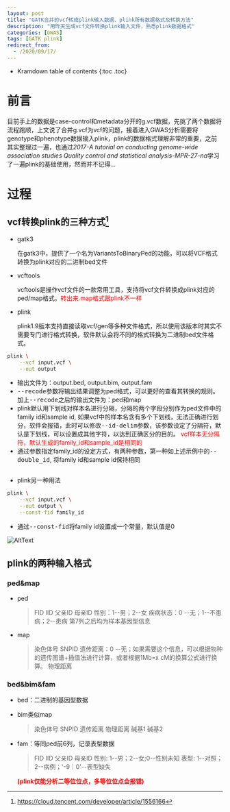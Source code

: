 ```yaml
---
layout: post
title: "GATK合并的vcf转成plink输入数据、plink所有数据格式及转换方法"
description: "用昨天生成vcf文件转换plink输入文件，熟悉plink数据格式"
categories: [GWAS]
tags: [GATK plink] 
redirect_from:
  - /2020/09/17/
---
```

* Kramdown table of contents
{:toc .toc}

# 前言

  目前手上的数据是case-control和metadata分开的g.vcf数据，先挑了两个数据将流程跑顺，上文说了合并g.vcf为vcf的问题，接着进入GWAS分析需要将genotype和phenotype数据输入plink，plink的数据格式理解非常的重要，之前其实整理过一遍，也通过*2017-A tutorial on conducting genome-wide association studies   Quality control and statistical analysis-MPR-27-na*学习了一遍plink的基础使用，然而并不记得...

# 过程

## vcf转换plink的三种方式[^1]

* gatk3
    
  在gatk3中，提供了一个名为VariantsToBinaryPed的功能，可以将VCF格式转换为plink对应的二进制bed文件

* vcftools
   
  vcftools是操作vcf文件的一款常用工具，支持将vcf文件转换成plink对应的ped/map格式。<font color='red'>转出来.map格式跟plink不一样</font>

* plink
   
  plink1.9版本支持直接读取vcf/gen等多种文件格式，所以使用该版本时其实不需要专门进行格式转换，软件默认会将不同的格式转换为二进制bed文件格式。

~~~ bash
plink \
	--vcf input.vcf \
	--out output
~~~

* 输出文件为：output.bed, output.bim, output.fam
* <kbd>--recode</kbd>参数将输出结果调整为ped格式，可以更好的查看其转换的规则。加上<kbd>--recode</kbd>之后的输出文件为：ped和map
* plink默认用下划线对样本名进行分隔，分隔的两个字段分别作为ped文件中的family id和sample id, 如果vcf中的样本名含有多个下划线，无法正确进行划分，软件会报错，此时可以修改<kbd>--id-delim</kbd>参数，该参数设定了分隔符，默认是下划线，可以设置成其他字符，以达到正确区分的目的。<font color='red'> vcf样本无分隔符，默认生成的family_id和sample_id是相同的</font>
* 通过参数指定family_id的设定方式，有两种参数，第一种如上述示例中的<kbd>--double_id</kbd>, 将family id和sample id保持相同

<img src='https://thumbnail0.baidupcs.com/thumbnail/7e5799568mcdf4ea251c22a929776d85?fid=1261248229-250528-884459955330906&rt=pr&sign=FDTAER-DCb740ccc5511e5e8fedcff06b081203-pFJ4zfPv7TePUBwdGn0BxB6eGng%3d&expires=8h&chkbd=0&chkv=0&dp-logid=6045870458907205080&dp-callid=0&time=1600329600&size=c10000_u10000&quality=90&vuk=1261248229&ft=image' alt="" />

* plink另一种用法

~~~ bash
plink \
	--vcf input.vcf \
	--out output \
	--const-fid family_id
~~~

* 通过<kbd>--const-fid</kbd>将family id设置成一个常量，默认值是0

<img src='https://thumbnail0.baidupcs.com/thumbnail/42d308794ue44fe683b6ff6aa0c53c15?fid=1261248229-250528-1023211513453924&rt=pr&sign=FDTAER-DCb740ccc5511e5e8fedcff06b081203-D3YakzgdSW7i4WQV%2bezgSZkih2E%3d&expires=8h&chkbd=0&chkv=0&dp-logid=6045870458907205080&dp-callid=0&time=1600329600&size=c10000_u10000&quality=90&vuk=1261248229&ft=image' alt="AltText" />

## plink的两种输入格式

### ped&map
* ped
    > FID
    > IID
    > 父亲ID
    > 母亲ID
    > 性别：1--男；2--女
    > 疾病状态：0 --无；1--不患病；2--患病
    > 第7列之后均为样本基因型信息

* map
    > 染色体号
    > SNPID
    > 遗传距离：0 --无；如果需要这个信息，可以根据物种的遗传图谱+插值法进行计算，或者根据1Mb=x cM的换算公式进行换算。
    > 物理距离

### bed&bim&fam
* bed：二进制的基因型数据

* bim类似map
    > 染色体号
    > SNPID
    > 遗传距离
    > 物理距离
    > 碱基1
    > 碱基2

* fam：等同ped前6列，记录表型数据
    > FID
    > IID
    > 父亲ID
    > 母亲ID
    > 性别: 1--男；2--女;0--性别未知
    > 表型: 1--对照；2--病例；'-9｜0'--表型缺失

    <font color='red'> **(plink仅能分析二等位位点，多等位位点会报错)**</font>

[^1]: <https://cloud.tencent.com/developer/article/1556166>
